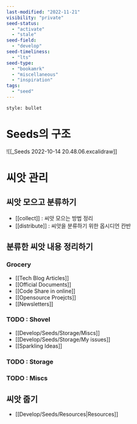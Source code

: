 ```yaml
---
last-modified: "2022-11-21"
visibility: "private"
seed-status:
  - "activate"
  - "stale"
seed-field:
  - "develop"
seed-timeliness:
  - "lts"
seed-type:
  - "bookamrk"
  - "miscellaneous"
  - "inspiration"
tags:
  - "seed"
---
```

```toc
style: bullet
```
# Seeds의 구조
![[_Seeds 2022-10-14 20.48.06.excalidraw]]

# 씨앗 관리
## 씨앗 모으고 분류하기
- [[collect]] : 씨앗 모으는 방법 정리
- [[distribute]] : 씨앗을 분류하기 위한 옵시디언 칸반

## 분류한 씨앗 내용 정리하기
### Grocery
- [[Tech Blog Articles]]
- [[Official Documents]]
- [[Code Share in online]]
- [[Opensource Proejcts]]
- [[Newsletters]]

### TODO : Shovel
-  [[Develop/Seeds/Storage/Miscs]]
-  [[Develop/Seeds/Storage/My issues]]
-  [[Sparkling Ideas]]

### TODO : Storage
### TODO : Miscs

## 씨앗 줍기
- [[Develop/Seeds/Resources|Resources]]
